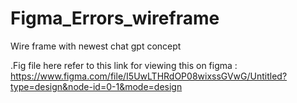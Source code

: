 ﻿# Figma_Errors_wireframe

Wire frame with newest chat gpt concept 

.Fig file here refer to this link for viewing this on figma
: <https://www.figma.com/file/I5UwLTHRdOP08wixssGVwG/Untitled?type=design&node-id=0-1&mode=design>
